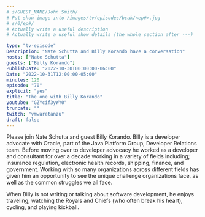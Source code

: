 ```yaml
---
# s/GUEST_NAME/John Smith/
# Put show image into /images/tv/episodes/bcak/<ep#>.jpg
# s/0/ep#/
# Actually write a useful description
# Actually write a useful show details (the whole section after ---)

type: "tv-episode"
Description: "Nate Schutta and Billy Korando have a conversation"
hosts: ["Nate Schutta"]
guests: ["Billy Korando"]
PublishDate: "2022-10-30T00:00:00-06:00"
Date: "2022-10-31T12:00:00-05:00"
minutes: 120
episode: "70"
explicit: "yes"
title: "The one with Billy Korando"
youtube: "GZYcif3yWY0"
truncate: ""
twitch: "vmwaretanzu"
draft: false
---
```


Please join Nate Schutta and guest Billy Korando. Billy is a developer advocate with Oracle, part of the Java Platform Group, Developer Relations team. Before moving over to developer advocacy he worked as a developer and consultant for over a decade working in a variety of fields including; insurance regulation, electronic health records, shipping, finance, and government. Working with so many organizations across different fields has given him an opportunity to see the unique challenge organizations face, as well as the common struggles we all face.

When Billy is not writing or talking about software development, he enjoys traveling, watching the Royals and Chiefs (who often break his heart), cycling, and playing kickball.
